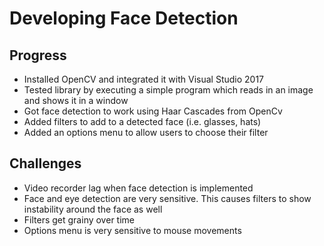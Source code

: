 # Developing Face Detection

## Progress
* Installed OpenCV and integrated it with Visual Studio 2017
* Tested library by executing a simple program which reads in an image and shows it in a window
* Got face detection to work using Haar Cascades from OpenCv
* Added filters to add to a detected face (i.e. glasses, hats)
* Added an options menu to allow users to choose their filter

## Challenges
* Video recorder lag when face detection is implemented 
* Face and eye detection are very sensitive. This causes filters to show instability around the face as well
* Filters get grainy over time
* Options menu is very sensitive to mouse movements